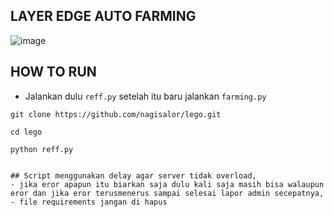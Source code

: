 ## LAYER EDGE AUTO FARMING
![image](https://github.com/user-attachments/assets/734b8545-b6af-4111-9f1b-792e37395f58)

## HOW TO RUN
- Jalankan dulu ```reff.py``` setelah itu baru jalankan ```farming.py```

```
git clone https://github.com/nagisalor/lego.git
```
```
cd lego
```
```
python reff.py
```
```

## Script menggunakan delay agar server tidak overload,
- jika eror apapun itu biarkan saja dulu kali saja masih bisa walaupun eror dan jika eror terusmenerus sampai selesai lapor admin secepatnya,
- file requirements jangan di hapus
